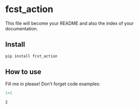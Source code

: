 # fcst_action


<!-- WARNING: THIS FILE WAS AUTOGENERATED! DO NOT EDIT! -->

This file will become your README and also the index of your
documentation.

## Install

``` sh
pip install fcst_action
```

## How to use

Fill me in please! Don’t forget code examples:

``` python
1+1
```

    2
